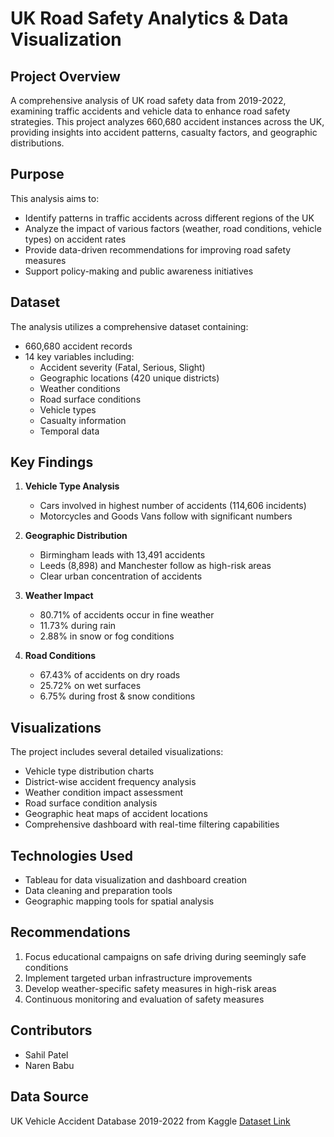 # UK Road Safety Analytics & Data Visualization

## Project Overview
A comprehensive analysis of UK road safety data from 2019-2022, examining traffic accidents and vehicle data to enhance road safety strategies. This project analyzes 660,680 accident instances across the UK, providing insights into accident patterns, casualty factors, and geographic distributions.

## Purpose
This analysis aims to:
- Identify patterns in traffic accidents across different regions of the UK
- Analyze the impact of various factors (weather, road conditions, vehicle types) on accident rates
- Provide data-driven recommendations for improving road safety measures
- Support policy-making and public awareness initiatives

## Dataset
The analysis utilizes a comprehensive dataset containing:
- 660,680 accident records
- 14 key variables including:
  - Accident severity (Fatal, Serious, Slight)
  - Geographic locations (420 unique districts)
  - Weather conditions
  - Road surface conditions
  - Vehicle types
  - Casualty information
  - Temporal data

## Key Findings
1. **Vehicle Type Analysis**
   - Cars involved in highest number of accidents (114,606 incidents)
   - Motorcycles and Goods Vans follow with significant numbers

2. **Geographic Distribution**
   - Birmingham leads with 13,491 accidents
   - Leeds (8,898) and Manchester follow as high-risk areas
   - Clear urban concentration of accidents

3. **Weather Impact**
   - 80.71% of accidents occur in fine weather
   - 11.73% during rain
   - 2.88% in snow or fog conditions

4. **Road Conditions**
   - 67.43% of accidents on dry roads
   - 25.72% on wet surfaces
   - 6.75% during frost & snow conditions

## Visualizations
The project includes several detailed visualizations:
- Vehicle type distribution charts
- District-wise accident frequency analysis
- Weather condition impact assessment
- Road surface condition analysis
- Geographic heat maps of accident locations
- Comprehensive dashboard with real-time filtering capabilities

## Technologies Used
- Tableau for data visualization and dashboard creation
- Data cleaning and preparation tools
- Geographic mapping tools for spatial analysis

## Recommendations
1. Focus educational campaigns on safe driving during seemingly safe conditions
2. Implement targeted urban infrastructure improvements
3. Develop weather-specific safety measures in high-risk areas
4. Continuous monitoring and evaluation of safety measures

## Contributors
- Sahil Patel
- Naren Babu

## Data Source
UK Vehicle Accident Database 2019-2022 from Kaggle
[Dataset Link](https://www.kaggle.com/datasets/charliescott556/uk-vehicle-accident-database-2019-2022/data)

